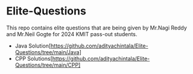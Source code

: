 # Elite-Questions
This repo contains elite questions that are being given by Mr.Nagi Reddy and Mr.Neil Gogte for 2024 KMIT pass-out students. 
- Java Solution[https://github.com/adityachintala/Elite-Questions/tree/main/Java]
- CPP Solutions[https://github.com/adityachintala/Elite-Questions/tree/main/CPP]